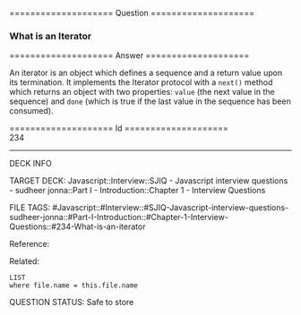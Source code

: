 ==================== Question ====================  

### What is an Iterator  

==================== Answer ====================  

An iterator is an object which defines a sequence and a return value upon its termination. It implements the Iterator protocol with a `next()` method which returns an object with two properties: `value` (the next value in the sequence) and `done` (which is true if the last value in the sequence has been consumed).

==================== Id ====================  
234

---

DECK INFO

TARGET DECK: Javascript::Interview::SJIQ - Javascript interview questions - sudheer jonna::Part I - Introduction::Chapter 1 - Interview Questions

FILE TAGS: #Javascript::#Interview::#SJIQ-Javascript-interview-questions-sudheer-jonna::#Part-I-Introduction::#Chapter-1-Interview-Questions::#234-What-is-an-iterator

Reference:

Related:

```dataview
LIST
where file.name = this.file.name
```

QUESTION STATUS: Safe to store
